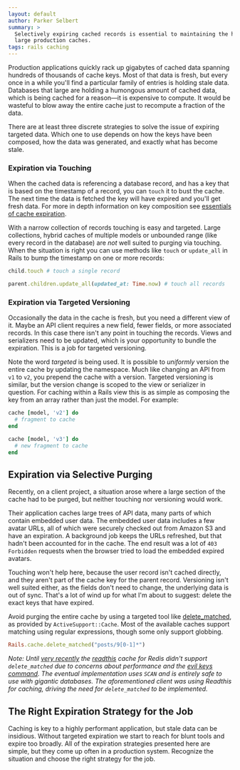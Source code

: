 ```yaml
---
layout: default
author: Parker Selbert
summary: >
  Selectively expiring cached records is essential to maintaining the health of
  large production caches.
tags: rails caching
---
```


Production applications quickly rack up gigabytes of cached data spanning
hundreds of thousands of cache keys. Most of that data is fresh, but every once
in a while you'll find a particular family of entries is holding stale data.
Databases that large are holding a humongous amount of cached data, which is
being cached for a reason—it is expensive to compute. It would be wasteful to
blow away the entire cache just to recompute a fraction of the data.

There are at least three discrete strategies to solve the issue of expiring
targeted data. Which one to use depends on how the keys have been composed, how
the data was generated, and exactly what has become stale.

### Expiration via Touching

When the cached data is referencing a database record, and has a key that is
based on the timestamp of a record, you can `touch` it to bust the cache. The
next time the data is fetched the key will have expired and you'll get fresh
data. For more in depth information on key composition see [essentials of cache
expiration][ece].

With a narrow collection of records touching is easy and targeted. Large
collections, hybrid caches of multiple models or unbounded range (like every
record in the database) are *not* well suited to purging via touching. When the
situation is right you can use methods like `touch` or `update_all` in Rails to
bump the timestamp on one or more records:

```ruby
child.touch # touch a single record

parent.children.update_all(updated_at: Time.now) # touch all records
```

### Expiration via Targeted Versioning

Occasionally the data in the cache is fresh, but you need a different view of
it. Maybe an API client requires a new field, fewer fields, or more associated
records. In this case there isn't any point in touching the records. Views and
serializers need to be updated, which is your opportunity to bundle the
expiration. This is a job for targeted versioning.

Note the word *targeted* is being used. It is possible to *uniformly* version
the entire cache by updating the namespace. Much like changing an API from `v1`
to `v2`, you prepend the cache with a version. Targeted versioning is similar,
but the version change is scoped to the view or serializer in question. For
caching within a Rails view this is as simple as composing the key from an array
rather than just the model. For example:

```ruby
cache [model, 'v2'] do
  # fragment to cache
end

cache [model, 'v3'] do
  # new fragment to cache
end
```

## Expiration via Selective Purging

Recently, on a client project, a situation arose where a large section of the
cache had to be purged, but neither touching nor versioning would work.

Their application caches large trees of API data, many parts of which contain
embedded user data. The embedded user data includes a few avatar URLs, all of
which were securely checked out from Amazon S3 and have an expiration. A
background job keeps the URLs refreshed, but that hadn't been accounted for in
the cache. The end result was a lot of `403 Forbidden` requests when the browser
tried to load the embedded expired avatars.

Touching won't help here, because the user record isn't cached directly, and
they aren't part of the cache key for the parent record. Versioning isn't well
suited either, as the fields don't need to change, the underlying data is out of
sync. That's a lot of wind up for what I'm about to suggest: delete the exact
keys that have expired.

Avoid purging the entire cache by using a targeted tool like
[delete_matched][dm], as provided by `ActiveSupport::Cache`. Most of the
available caches support matching using regular expressions, though some only
support globbing.

```ruby
Rails.cache.delete_matched("posts/9[0-1]*")
```

_Note: Until [very recently][rdm] the [readthis][rdt] cache for Redis didn't
support `delete_matched` due to concerns about performance and the [evil keys
command][ekc]. The eventual implementation uses `SCAN` and is entirely safe to
use with gigantic databases. The aforementioned client was using Readthis for
caching, driving the need for `delete_matched` to be implemented._

## The Right Expiration Strategy for the Job

Caching is key to a highly performant application, but stale data can be
insidious. Without targeted expiration we start to reach for blunt tools and
expire too broadly. All of the expiration strategies presented here are simple,
but they come up often in a production system. Recognize the situation and
choose the right strategy for the job.

[ece]: https://sorentwo.com/2016-07-11-essentials-of-cache-expiration-in-rails
[dm]: http://api.rubyonrails.org/classes/ActiveSupport/Cache/Store.html#method-i-delete_matched
[rdm]: https://github.com/sorentwo/readthis/blob/master/CHANGELOG.md#v150-2016-07-18
[rdt]: https://github.com/sorentwo/readthis
[ekc]: https://redislabs.com/blog/5-key-takeaways-for-developing-with-redis#.V59KpbVB4qk
